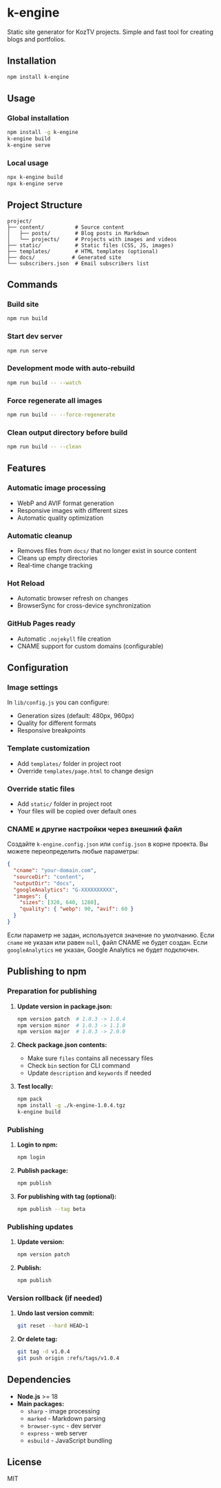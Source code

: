 # k-engine

Static site generator for KozTV projects. Simple and fast tool for creating blogs and portfolios.

## Installation

```bash
npm install k-engine
```

## Usage

### Global installation
```bash
npm install -g k-engine
k-engine build
k-engine serve
```

### Local usage
```bash
npx k-engine build
npx k-engine serve
```

## Project Structure

```
project/
├── content/          # Source content
│   ├── posts/        # Blog posts in Markdown
│   └── projects/     # Projects with images and videos
├── static/           # Static files (CSS, JS, images)
├── templates/        # HTML templates (optional)
├── docs/            # Generated site
└── subscribers.json  # Email subscribers list
```

## Commands

### Build site
```bash
npm run build
```

### Start dev server
```bash
npm run serve
```

### Development mode with auto-rebuild
```bash
npm run build -- --watch
```

### Force regenerate all images
```bash
npm run build -- --force-regenerate
```

### Clean output directory before build
```bash
npm run build -- --clean
```

## Features

### Automatic image processing
- WebP and AVIF format generation
- Responsive images with different sizes
- Automatic quality optimization

### Automatic cleanup
- Removes files from `docs/` that no longer exist in source content
- Cleans up empty directories
- Real-time change tracking

### Hot Reload
- Automatic browser refresh on changes
- BrowserSync for cross-device synchronization

### GitHub Pages ready
- Automatic `.nojekyll` file creation
- CNAME support for custom domains (configurable)

## Configuration

### Image settings
In `lib/config.js` you can configure:
- Generation sizes (default: 480px, 960px)
- Quality for different formats
- Responsive breakpoints

### Template customization
- Add `templates/` folder in project root
- Override `templates/page.html` to change design

### Override static files
- Add `static/` folder in project root
- Your files will be copied over default ones

### CNAME и другие настройки через внешний файл

Создайте `k-engine.config.json` или `config.json` в корне проекта. Вы можете переопределить любые параметры:

```json
{
  "cname": "your-domain.com",
  "sourceDir": "content",
  "outputDir": "docs",
  "googleAnalytics": "G-XXXXXXXXXX",
  "images": {
    "sizes": [320, 640, 1280],
    "quality": { "webp": 90, "avif": 60 }
  }
}
```

Если параметр не задан, используется значение по умолчанию. Если `cname` не указан или равен `null`, файл CNAME не будет создан. Если `googleAnalytics` не указан, Google Analytics не будет подключен.

## Publishing to npm

### Preparation for publishing

1. **Update version in package.json:**
   ```bash
   npm version patch  # 1.0.3 -> 1.0.4
   npm version minor  # 1.0.3 -> 1.1.0
   npm version major  # 1.0.3 -> 2.0.0
   ```

2. **Check package.json contents:**
   - Make sure `files` contains all necessary files
   - Check `bin` section for CLI command
   - Update `description` and `keywords` if needed

3. **Test locally:**
   ```bash
   npm pack
   npm install -g ./k-engine-1.0.4.tgz
   k-engine build
   ```

### Publishing

1. **Login to npm:**
   ```bash
   npm login
   ```

2. **Publish package:**
   ```bash
   npm publish
   ```

3. **For publishing with tag (optional):**
   ```bash
   npm publish --tag beta
   ```

### Publishing updates

1. **Update version:**
   ```bash
   npm version patch
   ```

2. **Publish:**
   ```bash
   npm publish
   ```

### Version rollback (if needed)

1. **Undo last version commit:**
   ```bash
   git reset --hard HEAD~1
   ```

2. **Or delete tag:**
   ```bash
   git tag -d v1.0.4
   git push origin :refs/tags/v1.0.4
   ```

## Dependencies

- **Node.js** >= 18
- **Main packages:**
  - `sharp` - image processing
  - `marked` - Markdown parsing
  - `browser-sync` - dev server
  - `express` - web server
  - `esbuild` - JavaScript bundling

## License

MIT 
